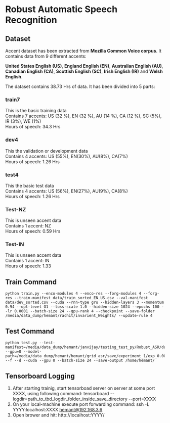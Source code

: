 # Robust Automatic Speech Recognition

## Dataset

Accent dataset has been extracted from **Mozilla Common Voice corpus**. It contains data from 9 different accents:

**United States English (US)**, **England English (EN)**, **Australian English (AU)**, **Canadian English (CA)**, **Scottish English (SC)**, **Irish English (IR)** and **Welsh English**.

The dataset contains 38.73 Hrs of data. It has been divided into 5 parts:

### train7 
This is the basic training data <br/>
Contains 7 accents: US (32 %), EN (32 %), AU (14 %), CA (12 %), SC (5%), IR (3%), WE (1%) <br />
Hours of speech: 34.3 Hrs<br />

### dev4 
This the validation or development data <br />
Contains 4 accents: US (55%), EN(30%), AU(8%), CA(7%) <br />
Hours of speech: 1.26 Hrs <br />

### test4 
This the basic test data <br />
Contains 4 accents: US (56%), EN(27%), AU(9%), CA(8%) <br />
Hours of speech: 1.26 Hrs <br/>

### Test-NZ 
This is unseen accent data <br />
Contains 1 accent: NZ <br />
Hours of speech: 0.59 Hrs <br />

### Test-IN
This is unseen accent data <br />
Contains 1 accent: IN <br />
Hours of speech: 1.33 <br />

## Train Command
```
python train.py --enco-modules 4 --enco-res --forg-modules 4 --forg-res --train-manifest data/train_sorted_EN_US.csv --val-manifest data/dev_sorted.csv --cuda --rnn-type gru --hidden-layers 3 --momentum 0.94 --opt-level O1 --loss-scale 1.0 --hidden-size 1024 --epochs 100 --lr 0.0001 --batch-size 24 --gpu-rank 4 --checkpoint --save-folder /media/data_dump/hemant/rachit/invarient_Weights/ --update-rule 4
```

## Test Command
```
python test.py --test-manifest=/media/data_dump/hemant/janvijay/testing_test_py/Robust_ASR/data/csvs/dev_sorted.csv --gpu=0 --model-path=/media/data_dump/hemant/hemant/grid_asr/save/experiment_1/exp_0.0001_0.0001/ --f --d --cuda --gpu 0 --batch-size 24 --save-output /home/hemant/
```

## Tensorboard Logging
1. After starting trainig, start tensorboad server on server at some port XXXX, using following command: tensorboard --logdir=path_to_tbd_logdir_folder_inside_save_directory --port=XXXX
2. On your local-machine execute port forwarding command: ssh -L YYYY:localhost:XXXX hemant@192.168.3.6 
3. Open brower and hit: http://localhost:YYYY/

